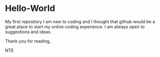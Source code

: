 # Hello-World
My first repository
I am new to coding and I thought that github would be a great place to start my online coding experience.
I am always open to suggestions and ideas.

Thank you for reading,

NTE
